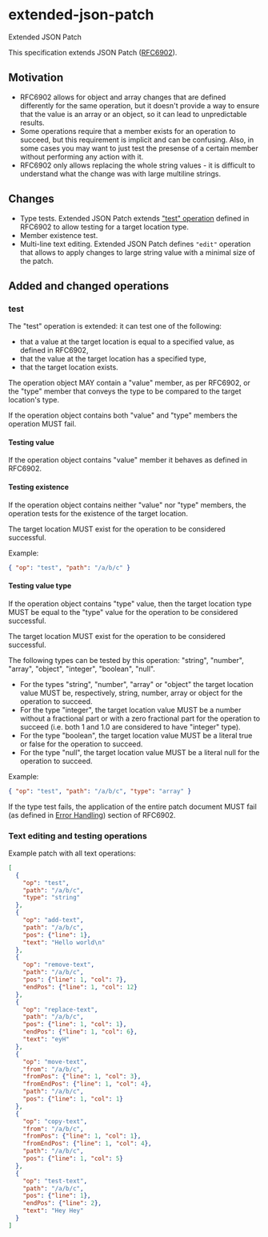 # extended-json-patch
Extended JSON Patch

This specification extends JSON Patch
([RFC6902](https://tools.ietf.org/html/rfc6902)).


## Motivation

- RFC6902 allows for object and array changes that are defined differently for
the same operation, but it doesn't provide a way to ensure that the value is an
array or an object, so it can lead to unpredictable results.
- Some operations require that a member exists for an operation to succeed, but
this requirement is implicit and can be confusing. Also, in some cases you may
want to just test the presense of a certain member without performing any action
with it.
- RFC6902 only allows replacing the whole string values - it is difficult to
understand what the change was with large multiline strings.


## Changes

- Type tests. Extended JSON Patch extends ["test" operation](#test) defined in
RFC6902 to allow testing for a target location type.
- Member existence test.
- Multi-line text editing. Extended JSON Patch defines `"edit"` operation that
allows to apply changes to large string value with a minimal size of the patch.


## Added and changed operations

### test

The "test" operation is extended: it can test one of the following:
- that a value at the target location is equal to a specified value, as defined
in RFC6902,
- that the value at the target location has a specified type,
- that the target location exists.

The operation object MAY contain a "value" member, as per RFC6902, or
the "type" member that conveys the type to be compared to the target location's
type.

If the operation object contains both "value" and "type" members the operation
MUST fail.


#### Testing value

If the operation object contains "value" member it behaves as defined in
RFC6902.


#### Testing existence

If the operation object contains neither "value" nor "type" members, the
operation tests for the existence of the target location.

The target location MUST exist for the operation to be considered successful.

Example:

```json
{ "op": "test", "path": "/a/b/c" }
```

#### Testing value type

If the operation object contains "type" value, then the target location type
MUST be equal to the "type" value for the operation to be considered successful.

The target location MUST exist for the operation to be considered successful.

The following types can be tested by this operation: "string", "number",
"array", "object", "integer", "boolean", "null".

- For the types "string", "number", "array" or "object" the target location
value MUST be, respectively, string, number, array or object for the operation
to succeed.
- For the type "integer", the target location value MUST be a number without a
fractional part or with a zero fractional part for the operation to succeed
(i.e. both 1 and 1.0 are considered to have "integer" type).
- For the type "boolean", the target location value MUST be a literal true or
false for the operation to succeed.
- For the type "null", the target location value MUST be a literal null for the
operation to succeed.

Example:

```json
{ "op": "test", "path": "/a/b/c", "type": "array" }
```

If the type test fails, the application of the entire patch document MUST fail
(as defined in [Error Handling](https://tools.ietf.org/html/rfc6902#section-5))
section of RFC6902.


### Text editing and testing operations

Example patch with all text operations:

```json
[
  {
    "op": "test",
    "path": "/a/b/c",
    "type": "string"
  },
  {
    "op": "add-text",
    "path": "/a/b/c",
    "pos": {"line": 1},
    "text": "Hello world\n"
  },
  {
    "op": "remove-text",
    "path": "/a/b/c",
    "pos": {"line": 1, "col": 7},
    "endPos": {"line": 1, "col": 12}
  },
  {
    "op": "replace-text",
    "path": "/a/b/c",
    "pos": {"line": 1, "col": 1},
    "endPos": {"line": 1, "col": 6},
    "text": "eyH"
  },
  {
    "op": "move-text",
    "from": "/a/b/c",
    "fromPos": {"line": 1, "col": 3},
    "fromEndPos": {"line": 1, "col": 4},
    "path": "/a/b/c",
    "pos": {"line": 1, "col": 1}
  },
  {
    "op": "copy-text",
    "from": "/a/b/c",
    "fromPos": {"line": 1, "col": 1},
    "fromEndPos": {"line": 1, "col": 4},
    "path": "/a/b/c",
    "pos": {"line": 1, "col": 5}
  },
  {
    "op": "test-text",
    "path": "/a/b/c",
    "pos": {"line": 1},
    "endPos": {"line": 2},
    "text": "Hey Hey"
  }
]
```

